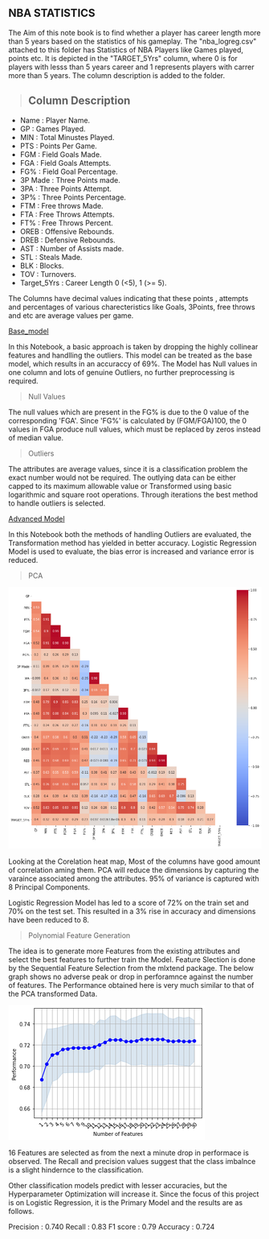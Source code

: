 ## NBA STATISTICS

The Aim of this note book is to find whether a player has career length more than 5 years based on the statistics of his gameplay. The "nba_logreg.csv" attached to this folder has Statistics of NBA Players like Games played, points etc.  It is depicted in the "TARGET_5Yrs" column, where 0 is for players with lesss than 5 years career and 1 represents players with carrer more than 5 years. The column description is added to the folder.

> ## Column Description ##

* Name : Player Name.
* GP : Games Played.
* MIN : Total Minustes Played.
* PTS : Points Per Game.
* FGM : Field Goals Made.
* FGA : Field Goals Attempts.
* FG% : Field Goal Percentage.
* 3P Made : Three Points made.
* 3PA : Three Points Attempt.
* 3P% : Three Points Percentage.
* FTM : Free throws Made.
* FTA : Free Throws Attempts.
* FT% : Free Throws Percent.
* OREB : Offensive Rebounds.
* DREB : Defensive Rebounds.
* AST : Number of Assists made.
* STL : Steals Made.
* BLK : Blocks.
* TOV : Turnovers.
* Target_5Yrs : Career Length 0 (<5), 1 (>= 5).

The Columns have decimal values indicating that these points , attempts and percentages of various charecteristics like Goals, 3Points, free throws and etc are average values per game. 


[Base_model](https://github.com/uknwho/MachineLearning_-DataSets_solution/blob/master/1_Logisctic_Regression_NBA/nba_logreg_solution_1.ipynb)

In this Notebook, a basic approach is taken by dropping the highly collinear features and handlling the outliers. This model can be treated as the base model, which results in an accuraccy of 69%. The Model has Null values in one column and lots of genuine Outliers, no further preprocessing is required. 

> Null Values

The null values which are present in the FG% is due to the 0 value of the corresponding 'FGA'. Since 'FG%' is calculated by (FGM/FGA)100, the 0 values in FGA produce null values, which must be replaced by zeros instead of median value.

> Outliers

The attributes are average values, since it is a classification problem the exact number would not be required. The outlying data can be either capped to its maximum allowable value or Transformed using basic logarithmic and square root operations. Through iterations the best method to handle outliers is selected.

[Advanced Model](https://github.com/uknwho/MachineLearning_-DataSets_solution/blob/master/1_Logisctic_Regression_NBA/nba_features.ipynb)

In this Notebook both the methods of handling Outliers are evaluated, the Transformation method has yielded in better accuracy. Logistic Regression Model is used to evaluate, the bias error is increased and variance error is reduced.

> PCA

![Heat Map](https://github.com/uknwho/MachineLearning_-DataSets_solution/blob/master/1_Logisctic_Regression_NBA/corr_heatmap.png)

Looking at the Corelation heat map, Most of the columns have good amount of correlation aming them. PCA will reduce the dimensions by capturing the varaince associated among the attributes. 95% of variance is captured with 8 Principal Components. 

Logistic Regression Model has led to a score of 72% on the train set and 70% on the test set. This resulted in a 3% rise in accuracy and dimensions have been reduced to 8.

> Polynomial Feature Generation

The idea is to generate more Features from the existing attributes and select the best features to further train the Model. Feature Slection is done by the Sequential Feature Selection from the mlxtend package. The below graph shows no adverse peak or drop in perforamnce against the number of features. The Performance obtained here is very much similar to that of the PCA transformed Data.

![Feature_Selection](https://github.com/uknwho/MachineLearning_-DataSets_solution/blob/master/1_Logisctic_Regression_NBA/Feature_selection.png)

16 Features are selected as from the next a minute drop in performace is observed. The Recall and precision values suggest that the class imbalnce is a slight hindernce to the classification.

Other classification models predict with lesser accuracies, but the Hyperparameter Optimization will increase it. Since the focus of this project is on Logistic Regression, it is the Primary Model and the results are as follows.

Precision : 0.740
Recall : 0.83
F1 score : 0.79
Accuracy : 0.724

